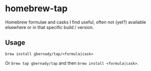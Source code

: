 # homebrew-tap

Homebrew formulae and casks I find useful, often not (yet?) available elsewhere or in that specific build / version.

## Usage

`brew install gbernady/tap/<formula|cask>`

Or `brew tap gbernady/tap` and then `brew install <formula|cask>`.

